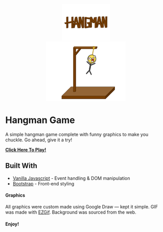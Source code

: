 <div align="center">
    <a href="https://milesbowles.github.io/Hangman-Game/">
        <img src="https://github.com/milesbowles/Hangman-Game/blob/master/images/hangman_logo.png" alt="Hangman Logo" width="150"/>
    </a>
</div>
<div align="center">
    <a href="https://milesbowles.github.io/Hangman-Game/">
        <img src="https://github.com/milesbowles/Hangman-Game/blob/master/images/hungman.gif" alt="Hangman GIF" width="250"/>
    </a>
</div>

# Hangman Game

A simple hangman game complete with funny graphics to make you chuckle. Go ahead, give it a try!

[**Click Here To Play!**](https://milesbowles.github.io/Hangman-Game/)

## Built With

* [Vanilla Javascript](https://developer.mozilla.org/en-US/docs/Web/JavaScript) - Event handling & DOM manipulation
* [Bootstrap](https://getbootstrap.com/) - Front-end styling

#### Graphics

All graphics were custom made using Google Draw — kept it simple. GIF was made with [EZGif](https://ezgif.com/). Background was sourced from the web.


#### Enjoy!